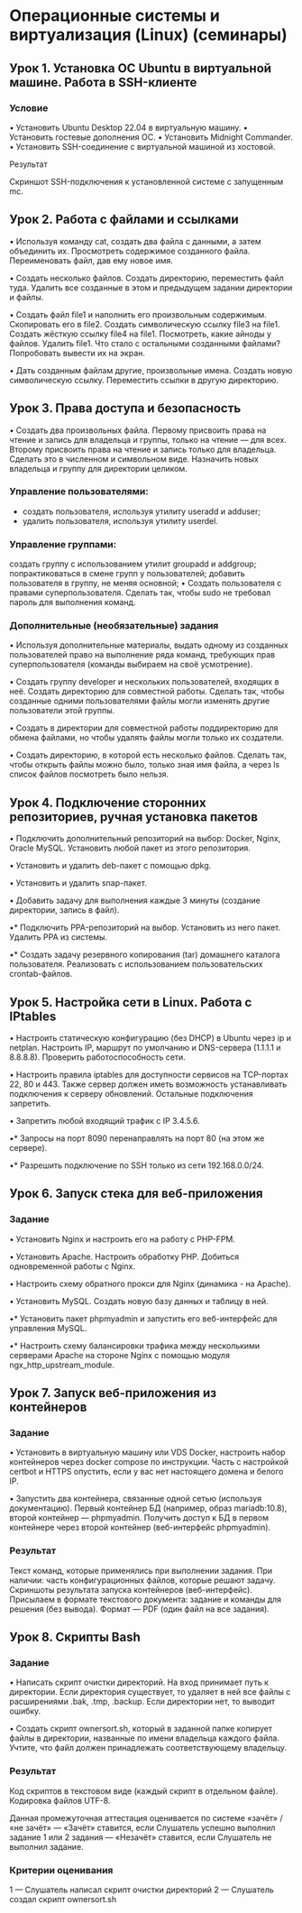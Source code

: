 # Операционные системы и виртуализация (Linux) (семинары)

## Урок 1. Установка ОС Ubuntu в виртуальной машине. Работа в SSH-клиенте

### Условие

• Установить Ubuntu Desktop 22.04 в виртуальную машину.
• Установить гостевые дополнения ОС.
• Установить Midnight Commander.
• Установить SSH-соединение с виртуальной машиной из хостовой.

Результат

Скриншот SSH-подключения к установленной системе с запущенным mc.


## Урок 2. Работа с файлами и ссылками

• Используя команду cat, создать два файла с данными, а затем объединить их.
Просмотреть содержимое созданного файла.
Переименовать файл, дав ему новое имя.

• Создать несколько файлов.
Создать директорию, переместить файл туда.
Удалить все созданные в этом и предыдущем задании директории и файлы.

• Создать файл file1 и наполнить его произвольным содержимым.
Скопировать его в file2.
Создать символическую ссылку file3 на file1.
Создать жёсткую ссылку file4 на file1.
Посмотреть, какие айноды у файлов.
Удалить file1.
Что стало с остальными созданными файлами?
Попробовать вывести их на экран.

• Дать созданным файлам другие, произвольные имена.
Создать новую символическую ссылку.
Переместить ссылки в другую директорию.


## Урок 3. Права доступа и безопасность

• Создать два произвольных файла.
Первому присвоить права на чтение и запись для владельца и группы, только на чтение — для всех.
Второму присвоить права на чтение и запись только для владельца. Сделать это в численном и символьном виде.
Назначить новых владельца и группу для директории целиком.

### Управление пользователями:
* создать пользователя, используя утилиту useradd и adduser;
* удалить пользователя, используя утилиту userdel.

### Управление группами:

создать группу с использованием утилит groupadd и addgroup;
попрактиковаться в смене групп у пользователей;
добавить пользователя в группу, не меняя основной;
• Создать пользователя с правами суперпользователя. Сделать так, чтобы sudo не требовал пароль для выполнения команд.

### Дополнительные (необязательные) задания

• Используя дополнительные материалы, выдать одному из созданных пользователей право на выполнение ряда команд, требующих прав суперпользователя (команды выбираем на своё усмотрение).

• Создать группу developer и нескольких пользователей, входящих в неё.
Создать директорию для совместной работы.
Сделать так, чтобы созданные одними пользователями файлы могли изменять другие пользователи этой группы.

• Создать в директории для совместной работы поддиректорию для обмена файлами, но чтобы удалять файлы могли только их создатели.

• Создать директорию, в которой есть несколько файлов.
Сделать так, чтобы открыть файлы можно было, только зная имя файла, а через ls список файлов посмотреть было нельзя.


## Урок 4. Подключение сторонних репозиториев, ручная установка пакетов

• Подключить дополнительный репозиторий на выбор: Docker, Nginx, Oracle MySQL. Установить любой пакет из этого репозитория.

• Установить и удалить deb-пакет с помощью dpkg.

• Установить и удалить snap-пакет.

• Добавить задачу для выполнения каждые 3 минуты (создание директории, запись в файл).

•* Подключить PPA-репозиторий на выбор. Установить из него пакет. Удалить PPA из системы.

•* Создать задачу резервного копирования (tar) домашнего каталога пользователя. Реализовать с использованием пользовательских crontab-файлов.


## Урок 5. Настройка сети в Linux. Работа с IPtables


• Настроить статическую конфигурацию (без DHCP) в Ubuntu через ip и netplan.
Настроить IP, маршрут по умолчанию и DNS-сервера (1.1.1.1 и 8.8.8.8).
Проверить работоспособность сети.

• Настроить правила iptables для доступности сервисов на TCP-портах 22, 80 и 443.
Также сервер должен иметь возможность устанавливать подключения к серверу обновлений.
Остальные подключения запретить.

• Запретить любой входящий трафик с IP 3.4.5.6.

•* Запросы на порт 8090 перенаправлять на порт 80 (на этом же сервере).

•* Разрешить подключение по SSH только из сети 192.168.0.0/24.

## Урок 6. Запуск стека для веб-приложения

### Задание

• Установить Nginx и настроить его на работу с PHP-FPM.

• Установить Apache. Настроить обработку PHP. Добиться одновременной работы с Nginx.

• Настроить схему обратного прокси для Nginx (динамика - на Apache).

• Установить MySQL. Создать новую базу данных и таблицу в ней.

•* Установить пакет phpmyadmin и запустить его веб-интерфейс для управления MySQL.

•* Настроить схему балансировки трафика между несколькими серверами Apache на стороне Nginx с помощью модуля ngx_http_upstream_module.

## Урок 7. Запуск веб-приложения из контейнеров
### Задание

• Установить в виртуальную машину или VDS Docker, настроить набор контейнеров через docker compose по инструкции.
Часть с настройкой certbot и HTTPS опустить, если у вас нет настоящего домена и белого IP.

• Запустить два контейнера, связанные одной сетью (используя документацию).
Первый контейнер БД (например, образ mariadb:10.8), второй контейнер — phpmyadmin.
Получить доступ к БД в первом контейнере через второй контейнер (веб-интерфейс phpmyadmin).

### Результат

Текст команд, которые применялись при выполнении задания.
При наличии: часть конфигурационных файлов, которые решают задачу.
Скриншоты результата запуска контейнеров (веб-интерфейс).
Присылаем в формате текстового документа: задание и команды для решения (без вывода).
Формат — PDF (один файл на все задания).

## Урок 8. Скрипты Bash
### Задание

• Написать скрипт очистки директорий.
На вход принимает путь к директории.
Если директория существует, то удаляет в ней все файлы с расширениями .bak, .tmp, .backup.
Если директории нет, то выводит ошибку.

• Создать скрипт ownersort.sh, который в заданной папке копирует файлы в директории, названные по имени владельца каждого файла.
Учтите, что файл должен принадлежать соответствующему владельцу.

### Результат

Код скриптов в текстовом виде (каждый скрипт в отдельном файле).
Кодировка файлов UTF-8.

Данная промежуточная аттестация оценивается по системе «зачёт» / «не зачёт»
— «Зачёт» ставится, если Слушатель успешно выполнил задание 1 или 2 задания
— «Незачёт» ставится, если Слушатель не выполнил задание.

### Критерии оценивания

1 — Слушатель написал скрипт очистки директорий
2 — Слушатель создал скрипт ownersort.sh